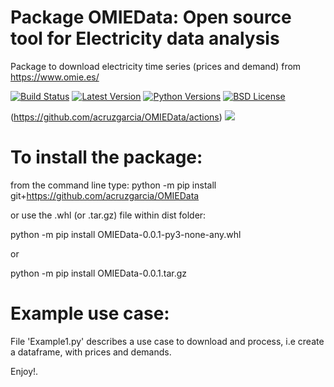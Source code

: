 # Package OMIEData: Open source tool for Electricity data analysis
Package to download electricity time series (prices and demand) from https://www.omie.es/

[![Build Status][build-button]][build]
[![Latest Version][mdversion-button]][md-pypi]
[![Python Versions][pyversion-button]][md-pypi]
[![BSD License][bsdlicense-button]][bsdlicense]


[build-button]: https://github.com/Python-Markdown/markdown/workflows/CI/badge.svg?event=push
[build]: https://github.com/acruzgarcia/OMIEData/actions?query=workflow/CI/badge.svg?event=push
[mdversion-button]: https://img.shields.io/pypi/v/Markdown.svg
[md-pypi]: https://pypi.org/project/Markdown/
[pyversion-button]: https://img.shields.io/pypi/pyversions/Markdown.svg
[bsdlicense-button]: https://img.shields.io/badge/license-BSD-yellow.svg
[bsdlicense]: https://opensource.org/licenses/BSD-3-Clause

(https://github.com/acruzgarcia/OMIEData/actions)
![](http://cranlogs.r-pkg.org/badges/grand-total/openair)


# To install the package: 

from the command line type:
python -m pip install git+https://github.com/acruzgarcia/OMIEData

or use the .whl (or .tar.gz) file within dist folder:

python -m pip install OMIEData-0.0.1-py3-none-any.whl

or

python -m pip install OMIEData-0.0.1.tar.gz


# Example use case:
File 'Example1.py' describes a use case to download and process, i.e create a dataframe, with prices and demands.

Enjoy!.
